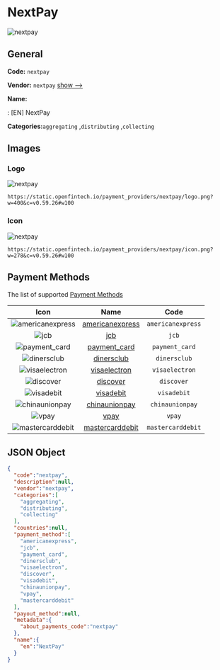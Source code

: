 
# NextPay 
![nextpay](https://static.openfintech.io/payment_providers/nextpay/logo.png?w=400&c=v0.59.26#w100)  

## General 
 
**Code:** `nextpay` 
 
**Vendor:** `nextpay` [show -->](/vendors/nextpay/) 
 
**Name:** 
 
:	[EN] NextPay 
 
**Categories:**`aggregating` ,`distributing` ,`collecting` 
 

## Images 

### Logo 
 
![nextpay](https://static.openfintech.io/payment_providers/nextpay/logo.png?w=400&c=v0.59.26#w100)  

```
https://static.openfintech.io/payment_providers/nextpay/logo.png?w=400&c=v0.59.26#w100
```  

### Icon 
 
![nextpay](https://static.openfintech.io/payment_providers/nextpay/icon.png?w=278&c=v0.59.26#w100)  

```
https://static.openfintech.io/payment_providers/nextpay/icon.png?w=278&c=v0.59.26#w100
```  

## Payment Methods 
 
The list of supported [Payment Methods](/payment-methods/) 

|Icon|Name|Code| 
|:---:|:---:|:---:| 
|![americanexpress](https://static.openfintech.io/payment_methods/americanexpress/icon.svg?w=278&c=v0.59.26#w100) |[americanexpress](/payment-methods/americanexpress/)|`americanexpress`| 
|![jcb](https://static.openfintech.io/payment_methods/jcb/icon.png?w=278&c=v0.59.26#w100) |[jcb](/payment-methods/jcb/)|`jcb`| 
|![payment_card](https://static.openfintech.io/payment_methods/payment_card/icon.svg?w=278&c=v0.59.26#w100) |[payment_card](/payment-methods/payment_card/)|`payment_card`| 
|![dinersclub](https://static.openfintech.io/payment_methods/dinersclub/icon.svg?w=278&c=v0.59.26#w100) |[dinersclub](/payment-methods/dinersclub/)|`dinersclub`| 
|![visaelectron](https://static.openfintech.io/payment_methods/visaelectron/icon.png?w=278&c=v0.59.26#w100) |[visaelectron](/payment-methods/visaelectron/)|`visaelectron`| 
|![discover](https://static.openfintech.io/payment_methods/discover/icon.svg?w=278&c=v0.59.26#w100) |[discover](/payment-methods/discover/)|`discover`| 
|![visadebit](https://static.openfintech.io/payment_methods/visadebit/icon.png?w=278&c=v0.59.26#w100) |[visadebit](/payment-methods/visadebit/)|`visadebit`| 
|![chinaunionpay](https://static.openfintech.io/payment_methods/chinaunionpay/icon.svg?w=278&c=v0.59.26#w100) |[chinaunionpay](/payment-methods/chinaunionpay/)|`chinaunionpay`| 
|![vpay](https://static.openfintech.io/payment_methods/vpay/icon.png?w=278&c=v0.59.26#w100) |[vpay](/payment-methods/vpay/)|`vpay`| 
|![mastercarddebit](https://static.openfintech.io/payment_methods/mastercarddebit/icon.png?w=278&c=v0.59.26#w100) |[mastercarddebit](/payment-methods/mastercarddebit/)|`mastercarddebit`| 
 

## JSON Object 

```json
{
  "code":"nextpay",
  "description":null,
  "vendor":"nextpay",
  "categories":[
    "aggregating",
    "distributing",
    "collecting"
  ],
  "countries":null,
  "payment_method":[
    "americanexpress",
    "jcb",
    "payment_card",
    "dinersclub",
    "visaelectron",
    "discover",
    "visadebit",
    "chinaunionpay",
    "vpay",
    "mastercarddebit"
  ],
  "payout_method":null,
  "metadata":{
    "about_payments_code":"nextpay"
  },
  "name":{
    "en":"NextPay"
  }
}
```  
